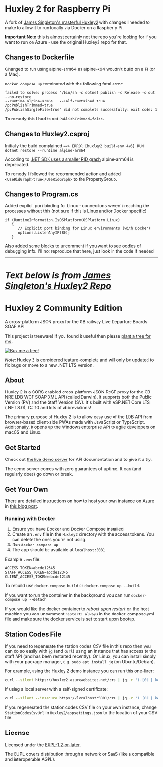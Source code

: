 # Huxley 2 for Raspberry Pi

A fork of [James Singleton's masterful Huxley2](https://github.com/jpsingleton/Huxley2) with changes I needed to make to allow it to run locally via Docker on a Raspberry Pi.

**Important Note** this is almost certainly not the repo you're looking for if you want to run on Azure - use the original Huxley2 repo for that.

## Changes to Dockerfile ##

Changed to run using alpine-arm64 as alpine-x64 woudn't build on a Pi (or a Mac).

`Docker compose up` terminated with the following fatal error:

```
failed to solve: process "/bin/sh -c dotnet publish -c Release -o out   --no-restore   
--runtime alpine-arm64   --self-contained true   /p:PublishTrimmed=true   
/p:PublishSingleFile=true" did not complete successfully: exit code: 1
```
To remedy this I had to set `PublishTrimmed=false`.

## Changes to Huxley2.csproj ##

Initially the build complained 
   `==> ERROR [huxley2 build-env 4/6] RUN dotnet restore --runtime alpine-arm64`

Accoding to [.NET SDK uses a smaller RID graph](https://learn.microsoft.com/en-us/dotnet/core/compatibility/sdk/8.0/rid-graph) alpine-arm64 is deprecated.

To remedy I followed the recommended action and added 
`<UseRidGraph>true</UseRidGraph>`
to the PropertyGroup.

## Changes to Program.cs ##

Added explicit port binding for Linux - connections weren't reaching the processes without this (not sure if this is Linux and/or Docker specific)
```
if (RuntimeInformation.IsOSPlatform(OSPlatform.Linux)
   {
      // Explicit port binding for Linux environments (with Docker)
      options.ListenAnyIP(80);
   }
```
Also added some blocks to uncomment if you want to see oodles of debugging info.
I'll not reproduce that here, just look in the code if needed


---

# _Text below is from [James Singleton's Huxley2 Repo](https://github.com/jpsingleton/Huxley2)_
# Huxley 2 Community Edition 

A cross-platform JSON proxy for the GB railway Live Departure Boards SOAP API

This project is treeware! If you found it useful then please [plant a tree for me](https://ecologi.com/unitsetsoftware).

[![Buy me a tree!](Huxley2/wwwroot/img/buy-me-a-tree.svg)](https://ecologi.com/unitsetsoftware)

_Note:_ Huxley 2 is considered feature-complete and will only be updated to fix bugs or move to a new .NET LTS version.

## About

Huxley 2 is a CORS enabled cross-platform JSON ReST proxy for the GB NRE LDB WCF SOAP XML API (called Darwin). It supports both the Public Version (PV) and the Staff Version (SV). It's built with ASP.NET Core LTS (.NET 8.0), C# 10 and lots of abbreviations!

The primary purpose of Huxley 2 is to allow easy use of the LDB API from browser-based client-side PWAs made with JavaScript or TypeScript. Additionally, it opens up the Windows enterprise API to agile developers on macOS and Linux.

## Get Started

Check out [the live demo server](https://huxley2.azurewebsites.net/) for API documentation and to give it a try.

The demo server comes with zero guarantees of uptime.
It can (and regularly does) go down or break.

## Get Your Own

There are detailed instructions on how to host your own instance on Azure in [this blog post](https://unop.uk/huxley-2-release/).

### Running with Docker

1. Ensure you have Docker and Docker Compose installed
2. Create an `.env` file in the `Huxley2` directory with the access tokens. You can delete the ones you're not using.
3. Run `docker-compose up`
4. The app should be available at `localhost:8081`

Example `.env` file:

```env
ACCESS_TOKEN=abcde12345
STAFF_ACCESS_TOKEN=abcde12345
CLIENT_ACCESS_TOKEN=abcde12345
```

To rebuild use `docker-compose build` or `docker-compose up --build`.

If you want to run the container in the background you can run `docker-compose up --detach`

If you would like the docker container to _reboot upon restart_ on the host machine you can uncomment `restart: always` in the docker-compose.yml file and make sure the docker service is set to start upon bootup.

## Station Codes File

If you need to regenerate [the station codes CSV file in this repo](https://raw.githubusercontent.com/jpsingleton/Huxley2/master/station_codes.csv) then you can do so easily with [`jq`](https://stedolan.github.io/jq/) (and `curl`) using an instance that has access to the staff API (and has been restarted recently). On Linux, you can install simply with your package manager, e.g. `sudo apt install jq` (on Ubuntu/Debian).

For example, using the Huxley 2 demo instance you can run this one-liner:

```bash
curl --silent https://huxley2.azurewebsites.net/crs | jq -r '(.[0] | keys_unsorted) as $keys | $keys, map([.[ $keys[] ]])[] | @csv' > station_codes.csv
```

If using a local server with a self-signed certificate:

```bash
curl --silent --insecure https://localhost:5001/crs | jq -r '(.[0] | keys_unsorted) as $keys | $keys, map([.[ $keys[] ]])[] | @csv' > station_codes.csv
```

If you regenerated the station codes CSV file on your own instance, change `StationCodesCsvUrl` in `Huxley2/appsettings.json` to the location of your CSV file.

## License

Licensed under the [EUPL-1.2-or-later](https://joinup.ec.europa.eu/collection/eupl/introduction-eupl-licence).

The EUPL covers distribution through a network or SaaS (like a compatible and interoperable AGPL).
